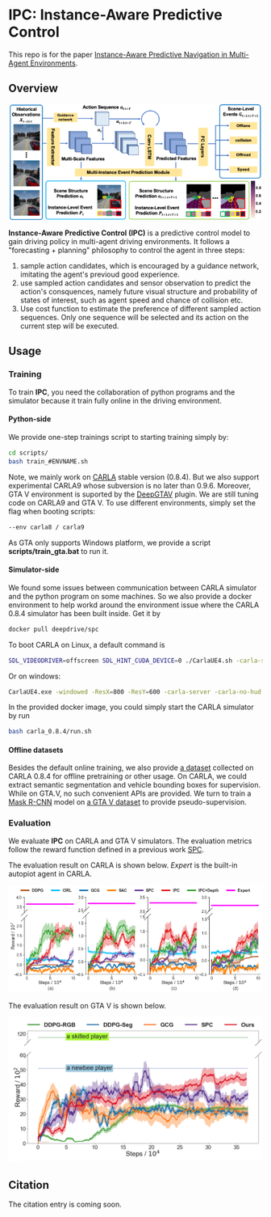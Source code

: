 # IPC: Instance-Aware Predictive Control

This repo is for the paper [Instance-Aware Predictive Navigation in Multi-Agent Environments](). 

## Overview

![](assets/Framework.png)

**Instance-Aware Predictive Control (IPC)** is a predictive control model to gain driving policy in multi-agent driving environments. It follows a "forecasting + planning" philosophy to control the agent in three steps:

1. sample action candidates, which is encouraged by a guidance network, imitating the agent's previoud good experience.
2. use sampled action candidates and sensor observation to predict the action's consquences, namely future visual structure and probability of states of interest, such as agent speed and chance of collision etc.
3. Use cost function to estimate the preference of different sampled action sequences. Only one sequence will be selected and its action on the current step will be executed.

## Usage

### Training

To train **IPC**, you need the collaboration of python programs and the simulator because it train fully online in the driving environment. 

#### Python-side

We provide one-step trainings script to starting training simply by: 

``` bash
cd scripts/
bash train_#ENVNAME.sh
```

Note, we mainly work on [CARLA](carla.org) stable version (0.8.4). But we also support experimental CARLA9 whose subversion is no later than 0.9.6. Moreover, GTA V environment is suported by the [DeepGTAV](https://github.com/aitorzip/DeepGTAV) plugin. We are still tuning code on CARLA9 and GTA V. To use different environments, simply set the flag when booting scripts:

``` bash
--env carla8 / carla9
```

As GTA only supports Windows platform, we provide a script **scripts/train_gta.bat** to run it.

#### Simulator-side

We found some issues between communication between CARLA simulator and the python program on some machines. So we also provide a docker environment to help workd around the environment issue where the CARLA 0.8.4 simulator has been built inside. Get it by

``` bash
docker pull deepdrive/spc
```

To boot CARLA on Linux, a default command is 

``` bash
SDL_VIDEODRIVER=offscreen SDL_HINT_CUDA_DEVICE=0 ./CarlaUE4.sh -carla-settings=Example.CarlaSettings.ini -windowed -ResX=256 -ResY=256 -carla-server -carla-no-hud
```

Or on windows:

``` bash
CarlaUE4.exe -windowed -ResX=800 -ResY=600 -carla-server -carla-no-hud -carla-settings=Example.CarlaSettings.ini
```

In the provided docker image, you could simply start the CARLA simulator by run

```bash
bash carla_0.8.4/run.sh
```

#### Offline datasets

Besides the default online training, we also provide [a dataset](https://drive.google.com/file/d/1gYXt1FMm3XGsit9RgT728_27BQ0J7Slq/view?usp=sharing) collected on CARLA 0.8.4 for offline pretraining or other usage. On CARLA, we could extract semantic segmentation and vehicle bounding boxes for supervision. While on GTA.V, no such convenient APIs are provided. We turn to train a [Mask R-CNN](https://github.com/matterport/Mask_RCNN) model on [a GTA V dataset](https://download.visinf.tu-darmstadt.de/data/from_games/) to provide pseudo-supervision.

### Evaluation

We evaluate **IPC** on CARLA and GTA V simulators. The evaluation metrics follow the reward function defined in a previous work [SPC](https://go.yf.io/spc-paper).  

The evaluation result on CARLA is shown below. *Expert* is the built-in autopiot agent in CARLA.

![Evaluation on CARLA](assets/carla_curves_new.png)

The evaluation result on GTA V is shown below.

![](assets/gta_reward_curves.png)

## Citation

The citation entry is coming soon.